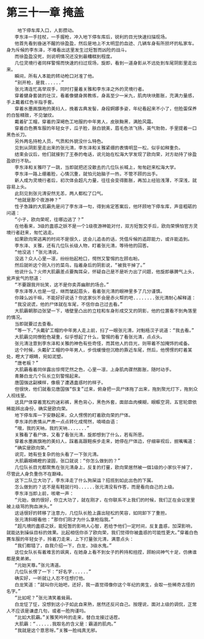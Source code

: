 # 第三十一章 掩盖
        地下停车库入口，人影攒动。
       李东泽一手拄杖，一手握枪，冲入地下停车库后，锐利的目光快速扫描现场。
       他首先看到昏迷不醒的徐盈盈，然后是地上不太明显的血迹、几辆车身有所损坏的私家车。身为斥候的李东泽，不难看出这里发生过短暂而凶险的战斗。
       而徐盈盈没死，则说明情况还没到最糟糕到程度。
       几位灵境行者同样警惕而快速的扫过现场，旋即，看到一道身影从不远处到车尾阴影里走出来。
       瞬间，所有人本能的转动枪口对准了他。
       “别开枪，是我......”
       张元清连忙高举双手，同时打量着关雅和李东泽之外的灵境行者。
       穿着健身套装的壮汉，看着像健身房教练，身高至少一米九，肌肉块块膨胀，充满力量感，手上戴着红色半指手套。
       穿着水墨画旗袍的美妇人，挽着古典发髻，身段婀娜多姿，年纪看起来不小了，但脸蛋保养的白皙精致，不见皱纹。
       戴着矿工帽，穿着的深褐色工地服的中年男人，皮肤黝黑，满脸风霜。
       穿着白色赛车服的年轻女子，瓜子脸，肤白貌美，眉毛色浓飞扬，英气勃勃，手里提着一口黑色长刀。
       另外两名持枪人员，气质和外貌没什么特色。
       见到从阴影里走出来的张元清，李东泽和关雅紧绷的表情明显一松，似乎如释重负。
       结束会议后，他们就接到了王泰的电话，说元始在松海大学发现了欧向荣，对方劫持了徐盈盈欲行不轨。
       李东泽和关雅吓了一跳，当即就把还没散去的几位队长喊上，匆匆赶来松海大学。
       李东泽一路上绷着脸，心情沉重，就怕元始脑子一热，不管不顾的出手。
       新人成为灵境行者后，初次体会超凡力量，往往会变得膨胀，再加上经验浅薄，不深浅，就容易上头。
       此刻见到张元清安然无恙，两人都松了口气。
       “他就是那个夜游神？”
       性子急躁的大肌霸先是问了李东泽一句，得到肯定答案后，他环顾地下停车库，声音粗砺的问道：
       “小子，欧向荣呢，往哪边逃了？”
       在他看来，3级的蛊惑之妖不是一个1级夜游神能对付，双方短暂交手后，欧向荣惧怕官方灵境行者赶来，匆忙逃走。
       如果欧向荣逃离的时间不是很久，这会儿追击的话，凭借斥候的追踪能力，或许能追到。
       李东泽、关雅，还有几位队长级人物，盯着张元清，等待他的回答。
       “他没逃！”张元清说。
       没逃？众人心里一凛，纷纷抬起枪口，愕然又警惕的左顾右盼。
       然后就听这个刚入行的菜鸟，指着身后的阴影说，“被我干掉了。”
       他说什么？火师大肌霸差点要掏耳朵，怀疑自己是不是听力出了问题，他旋即暴脾气上头，瓮声瓮气的怒道：
       “不要跟我开玩笑，这不是你卖弄幽默的场合。”
       李东泽等人也是一怔，继而皱起眉头，看着张元清的眼神里多了几分谨慎。
       你辣么凶干嘛，不能好好说话？你这家伙不会是赤火帮的吧........张元清耐心解释道：
       “我没说谎，他的尸体就在车尾，不信你自己过去看。”
       大肌霸朝那边张望一下，墙壁里凸出的立柱和车身形成交叉的阴影，他的位置看不到角落里的情况。
       当即就要过去查看。
       “等一下，”头戴矿工帽的中年男人走上前，扫了一眼张元清，对魁梧汉子说道：“我去看。”
       大肌霸见同僚脸色凝重，似乎想起了什么，警惕的看了看张元清，点点头。
       张元清注意到李东泽和关雅的神色有些奇怪，而其他人的目光，则带着不加掩饰的戒备。
       这个时候，头戴矿工帽的中年男人，步伐缓慢但沉稳的靠近车尾，然后，他愣愣的盯着某处，瞪大了眼睛，宛如泥塑。
       “唐老板？”
       大肌霸看着同伴露出惊愕茫然之色，心里一凛，上身肌肉骤然膨胀，随时动手。
       青藤白龙几个队长立刻警惕起来。
       唐国强这副模样，像极了遭遇蛊惑时的样子。
       但很快，他们就看见唐国强“恢复”过来，俯身把一具尸体拖了出来，拖到聚光灯下，拖到众人视线里。
       这具尸体穿着宽松的迷彩裤，黑色背心，黑色外套，面部血肉模糊，眼眶空洞，五官轮廓依稀能辨出身份，确实是欧向荣。
       地下停车库一下安静起来，众人愣愣的盯着欧向荣的尸体。
       李东泽的表情从严肃一点点转化成愕然，喃喃自语：
       “哦，我的天呐，我的天呐.......”
       关雅看了看尸体，又看了看张元清，旋即想到了什么，若有所思。
       穿着水墨画旗袍的美妇人，踩着高跟鞋疾步走来，她停在尸体边，仔细审视后，抿嘴嘴道：
       “确实是欧向荣。”
       说完，她有些复杂的抬头看了一下张元清。
       大肌霸眼睛瞪的滚圆，张口就说：“你怎么做到的？”
       几位队长目光都聚焦在张元清身上，反复的打量，欧向荣居然被一個1级的小家伙干掉了，尽管此人身负重伤不在巅峰。
       这下二队立大功了，李东泽走了什么狗屎运？招揽到如此出色的下属。
       怎么做到的？这不是有鞋就行吗......张元清没有作答，而是看向自己的上级。
       李东泽当即上前，咳嗽一声：
       “元始，做的很好，你立大功了，就在刚才，在你联系不上我们的时候，我们正在会议室里被上级骂的狗血淋头。”
       这话很好的转移了注意力，几位队长脸上露出轻松的笑容，如同卸下了重担。
       张元清斜眼看他：“那你们刚才为什么拿枪指我。”
       “超凡境的蛊惑之妖，能短暂的影响人心智，若给予他们一定时间，反复蛊惑，加深影响，就能达到操纵目标的效果。比起相信你杀了欧向荣，我们觉得你被蛊惑的可能性更大。”穿着白色赛车服的年轻女子，拎着刀走来，上下打量张元清，满意点头：
       “我们都错了，自我介绍一下，白龙，3级水鬼。”
       这位女队长有着难言的飒爽，在她身上看不到女子的矜持和扭捏，顾盼间神气十足，仿佛谁都是臭弟弟。
       “元始天尊。”张元清道。
       几位队长愣了一下：“好名字......”
       确实好，一听就让人忍不住想打他。
       白龙笑道：“就叫你元始吧，还好，我一直觉得像你这个年纪的男生，会取一些稀奇古怪的名字。”
       “比如呢？”张元清笑着耸肩。
       白龙怔了怔，没想到这小子如此自来熟，居然还反问自己。按理说，面对上级的调侃，正常人不应该是谦虚几句，或者一脸拘谨吗。
       “比如大肌霸。”关雅笑吟吟的走来，替白龙接过话茬。
       大肌霸：“......我取名的含义是：霸道的肌肉。”
       “我就是这个意思呀。”关雅一脸纯真无邪。